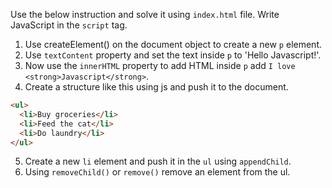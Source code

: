 Use the below instruction and solve it using `index.html` file. Write JavaScript in the `script` tag.

1. Use createElement() on the document object to create a new `p` element.
2. Use `textContent` property and set the text inside `p` to 'Hello Javascript!'.
3. Now use the `innerHTML` property to add HTML inside `p` add `I love <strong>Javascript</strong>`.
4. Create a structure like this using js and push it to the document.

```html
<ul>
  <li>Buy groceries</li>
  <li>Feed the cat</li>
  <li>Do laundry</li>
</ul>
```

5. Create a new `li` element and push it in the `ul` using `appendChild`.
6. Using `removeChild()` or `remove()` remove an element from the ul.
